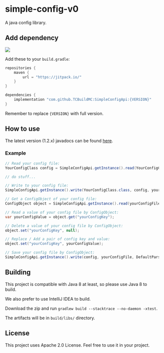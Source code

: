 # simple-config-v0
A java config library.

## Add dependency
[![](https://jitpack.io/v/TCBuildMC/SimpleConfigApi.svg)](https://jitpack.io/#TCBuildMC/SimpleConfigApi)

Add these to your `build.gradle`:
```gradle
repositories {
    maven {
        url = "https://jitpack.io/"
    }
}

dependencies {
    implementation "com.github.TCBuildMC:SimpleConfigApi:{VERSION}"
}
```

Remember to replace `{VERSION}` with full version.

## How to use
The latest version (1.2.x) javadocs can be found [here](https://jitpack.io/com/github/TCBuildMC/SimpleConfigApi/latest/javadoc/).

### Example
```java
// Read your config file:
YourConfigClass config = SimpleConfigApi.getInstance().read(YourConfigClass.class, yourConfigFile, DefaultParsers.<name>());

// do stuff...

// Write to your config file:
SimpleConfigApi.getInstance().write(YourConfigClass.class, config, yourConfigFile, DefaultParsers.<name>());

// Get a ConfigObject of your config file:
ConfigObject object = SimpleConfigApi.getInstance().read(yourConfigFile, DefaultParsers.<name>());

// Read a value of your config file by ConfigObject:
var yourConfigValue = object.get("yourConfigKey");

// Delete a value of your config file by ConfigObject:
object.set("yourConfigKey", null);

// Replace / Add a pair of config key and value:
object.set("yourConfigKey", yourConfigValue);

// Save your config file by ConfigObject:
SimpleConfigApi.getInstance().write(config, yourConfigFile, DefaultParsers.<name>());
```

## Building
This project is compatible with Java 8 at least, so please use Java 8 to build.

We also prefer to use IntelliJ IDEA to build.

Download the zip and run `gradlew build --stacktrace --no-daemon -xtest`.

The artifacts will be in `build/libs/` directory.

## License
This project uses Apache 2.0 License. Feel free to use it in your project.
